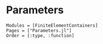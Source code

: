 # Parameters
```@autodocs
Modules = [FiniteElementContainers]
Pages = ["Parameters.jl"]
Order = [:type, :function]
```
